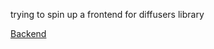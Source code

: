 trying to spin up a frontend for diffusers library


[Backend](https://github.com/rohinish404/diffusers_backend)
